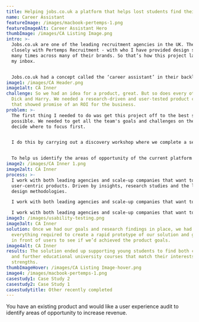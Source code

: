 ```yaml
---
title: Helping jobs.co.uk a platform that helps lost students find their career path.
name: Career Assistant
featureImage: /images/macbook-pertemps-1.png
featureImageAlt: Career Assistant Hero
thumbImage: /images/CA Listing Image.png
intro: >-
  Jobs.co.uk are one of the leading recruitment agencies in the UK. They work
  closely with Pertemps Recruitment - with who I have provided design service
  many times across many of their brands. So that’s how this project landed in
  my inbox.


  Jobs.co.uk had a concept called the ‘career assistant’ in their backlog, but for a while, it's just been collecting dust.
image1: /images/CA Header.png
image1alt: CA Inner
challenge: So we had an idea for a product, great. But so does every other Tom,
  Dick and Harry. We needed a research-driven and user-tested product concept
  that showed promise of an ROI for the business.
problem: >-
  The first thing I needed to do was get this project off to the best start
  possible. We needed to get all the team's goals and challenges on the table to
  decide where to focus first. 


  I do this by carrying out a discovery workshop where we complete a series of interactive exercises that help us define the product's goals and the challenges standing in our way.


  To help us identify the areas of opportunity of the current platform and where we needed to bridge the void, I also carried out a basic usability test of the existing website. Was this in the original scope? No. But did it provide us with a load of golden nuggets of user findings? Yes. So I didn’t mind too much as it made the end product much better.
image2: /images/CA Inner 1.png
image2alt: CA Inner
process: >-
  I work with both leading agencies and scale-up companies that want to create
  user-centric products. Driven by insights, research studies and the latest
  design methodologies. 

  I work with both leading agencies and scale-up companies that want to create user-centric products. Driven by insights, research studies and the latest design methodologies.

  I work with both leading agencies and scale-up companies that want to create user-centric products. Driven by insights, research studies and the latest design methodologies.
image3: /images/usability-testing.png
image3alt: CA Inner
solution: Once we had our goals and research findings in place, we had
  everything required to create a rapid prototype of our solution and get back
  in front of users to see if we’d achieved the product goals.
image4alt: CA Inner
results: The solution ended up supporting young students to find both careers
  and further educational university courses that match their interests and key
  strengths.
thumbImageHover: /images/CA Listing Image-hover.png
image4: /images/macbook-pertemps-1.png
casestudy1: Case Study 2
casestudy2: Case Study 1
casestudytitle: Other recently completed
---
```


You have an existing product and would like a user experience audit to identify areas of opportunity to increase revenue.